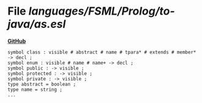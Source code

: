 # File _languages/FSML/Prolog/to-java/as.esl_
**[GitHub](https://github.com/softlang/yas/blob/master/languages/FSML/Prolog/to-java/as.esl)**
```
symbol class : visible # abstract # name # tpara* # extends # member* -> decl ;
symbol enum : visible # name # name+ -> decl ;
symbol public : -> visible ;
symbol protected : -> visible ;
symbol private : -> visible ;
type abstract = boolean ;
type name = string ;
...
```
